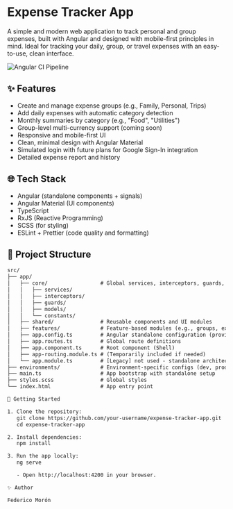 # Expense Tracker App

A simple and modern web application to track personal and group expenses, built with Angular and designed with mobile-first principles in mind. Ideal for tracking your daily, group, or travel expenses with an easy-to-use, clean interface.

![Angular CI Pipeline](https://github.com/federicomoron/expense-tracker-app/actions/workflows/ci.yml/badge.svg)

## ✨ Features

- Create and manage expense groups (e.g., Family, Personal, Trips)
- Add daily expenses with automatic category detection
- Monthly summaries by category (e.g., "Food", "Utilities")
- Group-level multi-currency support (coming soon)
- Responsive and mobile-first UI
- Clean, minimal design with Angular Material
- Simulated login with future plans for Google Sign-In integration
- Detailed expense report and history

## 🌐 Tech Stack

- Angular (standalone components + signals)
- Angular Material (UI components)
- TypeScript
- RxJS (Reactive Programming)
- SCSS (for styling)
- ESLint + Prettier (code quality and formatting)

## 🏢 Project Structure

```txt
src/
├── app/
│   ├── core/                 # Global services, interceptors, guards, constants, models
│   │   ├── services/
│   │   ├── interceptors/
│   │   ├── guards/
│   │   ├── models/
│   │   └── constants/
│   ├── shared/               # Reusable components and UI modules
│   ├── features/             # Feature-based modules (e.g., groups, expenses)
│   ├── app.config.ts         # Angular standalone configuration (providers, routing, etc.)
│   ├── app.routes.ts         # Global route definitions
│   ├── app.component.ts      # Root component (Shell)
│   ├── app-routing.module.ts # (Temporarily included if needed)
│   └── app.module.ts         # [Legacy] not used - standalone architecture
├── environments/             # Environment-specific configs (dev, prod)
├── main.ts                   # App bootstrap with standalone setup
├── styles.scss               # Global styles
└── index.html                # App entry point

🚀 Getting Started

1. Clone the repository:
   git clone https://github.com/your-username/expense-tracker-app.git
   cd expense-tracker-app

2. Install dependencies:
   npm install

3. Run the app locally:
   ng serve

   - Open http://localhost:4200 in your browser.

✨ Author

Federico Morón
```
